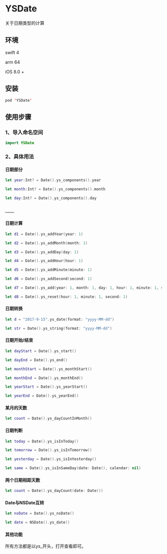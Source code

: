 # YSDate
关于日期类型的计算

## 环境
swift 4

arm 64

iOS 8.0 +

## 安装
```swift
pod 'YSDate'
```

## 使用步骤

### 1、导入命名空间

 ```swift
import YSDate
 ```

### 2、具体用法

#### 日期部分

 ```swift
let year:Int? = Date().ys_components().year

let month:Int? = Date().ys_components().month

let day:Int? = Date().ys_components().day


…………
 ```

#### 日期计算

 ```swift
let d1 = Date().ys_addYear(year: 1)

let d2 = Date().ys_addMonth(month: 1)

let d3 = Date().ys_addDay(day: 1)

let d4 = Date().ys_addHour(hour: 1)

let d5 = Date().ys_addMinute(minute: 1)

let d6 = Date().ys_addSecond(second: 1)

let d7 = Date().ys_add(year: 1, month: 1, day: 1, hour: 1, minute: 1, second: 1)

let d8 = Date().ys_reset(hour: 1, minute: 1, second: 1)
 ```

#### 日期转换

 ```swift
let d = "2017-9-15".ys_date(format: "yyyy-MM-dd")

let str = Date().ys_string(format: "yyyy-MM-dd")
 ```

#### 日期开始/结束

 ```swift
let dayStart = Date().ys_start()

let dayEnd = Date().ys_end()

let monthStart = Date().ys_monthStart()

let monthEnd = Date().ys_monthEnd()

let yearStart = Date().ys_yearStart()

let yearEnd = Date().ys_yearEnd()
 ```

#### 某月的天数

 ```swift
let count = Date().ys_dayCountInMonth()
 ```

#### 日期判断

 ```swift
let today = Date().ys_isInToday()

let tomorrow = Date().ys_isInTomorrow()

let yesterday = Date().ys_isInYesterday()

let same = Date().ys_isInSameDay(date: Date(), calendar: nil)
 ```

#### 两个日期相距天数

 ```swift
let count = Date().ys_dayCount(date: Date())
 ```

#### Date与NSDate互转

 ```swift
let nsDate = Date().ys_nsDate()

let date = NSDate().ys_date()
 ```

#### 其他功能
所有方法都是以ys_开头，打开查看即可。
